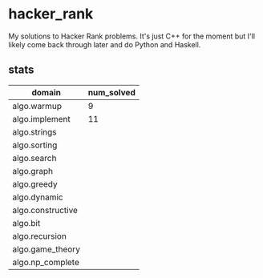 # hacker_rank
My solutions to Hacker Rank problems. It's just C++ for the moment but I'll likely come back through later and do Python and Haskell.

## stats
|domain|num_solved|
|---|---|
|algo.warmup|9|
|algo.implement|11|
|algo.strings||
|algo.sorting||
|algo.search||
|algo.graph||
|algo.greedy||
|algo.dynamic||
|algo.constructive||
|algo.bit||
|algo.recursion||
|algo.game_theory||
|algo.np_complete||
